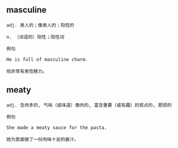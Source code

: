 ## masculine
```
adj. 男人的；像男人的；阳性的

n. （词语的）阳性；阳性词

例句

He is full of masculine charm.

他非常有男性魅力。
```
## meaty
```
adj. 含肉多的, 气味（或味道）像肉的, 富含重要（或有趣）的观点的, 肥硕的

例句

She made a meaty sauce for the pasta.

她为意面做了一份肉味十足的酱汁。
```